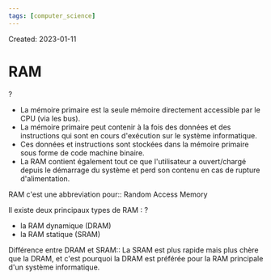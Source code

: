 ```yaml
---
tags: [computer_science] 
---
```

Created: 2023-01-11

# RAM
?
- La mémoire primaire est la seule mémoire directement accessible par le CPU (via les bus).
- La mémoire primaire peut contenir à la fois des données et des instructions qui sont en cours d'exécution sur le système informatique.
- Ces données et instructions sont stockées dans la mémoire primaire sous forme de code machine binaire.
- La RAM contient également tout ce que l'utilisateur a ouvert/chargé depuis le démarrage du système et perd son contenu en cas de rupture d'alimentation.
<!--SR:!2023-01-20,5,230-->

RAM c'est une abbreviation pour:: Random Access Memory
<!--SR:!2023-01-29,3,250-->
<!--SR:!2023-02-16,22,250-->

Il existe deux principaux types de RAM :
?
- la RAM dynamique (DRAM) 
- la RAM statique (SRAM)
<!--SR:!2023-01-22,7,250-->

Différence entre DRAM et SRAM:: La SRAM est plus rapide mais plus chère que la DRAM, et c'est pourquoi la DRAM est préférée pour la RAM principale d'un système informatique.
<!--SR:!2023-01-29,3,250-->
<!--SR:!2023-02-18,24,250-->

